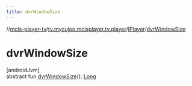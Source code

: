 ```yaml
---
title: dvrWindowSize
---
```

//[mcls-player-tv](../../../index.html)/[tv.mycujoo.mclsplayer.tv.player](../index.html)/[IPlayer](index.html)/[dvrWindowSize](dvr-window-size.html)



# dvrWindowSize



[androidJvm]\
abstract fun [dvrWindowSize](dvr-window-size.html)(): [Long](https://kotlinlang.org/api/latest/jvm/stdlib/kotlin/-long/index.html)




